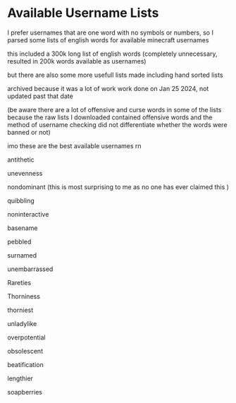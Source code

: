 # Available Username Lists

I prefer usernames that are one word with no symbols or numbers, so I parsed some lists of english words for available minecraft usernames

this included a 300k long list of english words (completely unnecessary, resulted in 200k words available as usernames)

but there are also some more usefull lists made including hand sorted lists

archived because it was a lot of work work done on Jan 25 2024, not updated past that date

(be aware there are a lot of offensive and curse words in some of the lists because the raw lists I downloaded contained offensive words and the method of username checking did not differentiate whether the words were banned or not)

imo these are the best available usernames rn

antithetic 

unevenness 

nondominant (this is most surprising to me as no one has ever claimed this )

quibbling

noninteractive 

basename 

pebbled 

surnamed 

unembarrassed 

Rareties 

Thorniness 

thorniest 

unladylike 

overpotential  

obsolescent 

beatification 

lengthier 

soapberries


